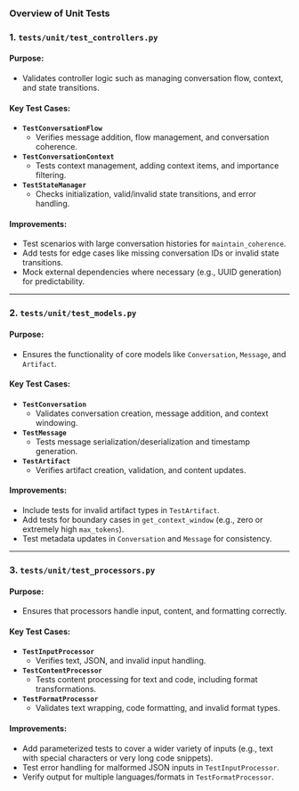 ### **Overview of Unit Tests**


### **1. `tests/unit/test_controllers.py`**

#### **Purpose:**
- Validates controller logic such as managing conversation flow, context, and state transitions.

#### **Key Test Cases:**
- **`TestConversationFlow`**
  - Verifies message addition, flow management, and conversation coherence.
- **`TestConversationContext`**
  - Tests context management, adding context items, and importance filtering.
- **`TestStateManager`**
  - Checks initialization, valid/invalid state transitions, and error handling.

#### **Improvements:**
- Test scenarios with large conversation histories for `maintain_coherence`.
- Add tests for edge cases like missing conversation IDs or invalid state transitions.
- Mock external dependencies where necessary (e.g., UUID generation) for predictability.

---

### **2. `tests/unit/test_models.py`**

#### **Purpose:**
- Ensures the functionality of core models like `Conversation`, `Message`, and `Artifact`.

#### **Key Test Cases:**
- **`TestConversation`**
  - Validates conversation creation, message addition, and context windowing.
- **`TestMessage`**
  - Tests message serialization/deserialization and timestamp generation.
- **`TestArtifact`**
  - Verifies artifact creation, validation, and content updates.

#### **Improvements:**
- Include tests for invalid artifact types in `TestArtifact`.
- Add tests for boundary cases in `get_context_window` (e.g., zero or extremely high `max_tokens`).
- Test metadata updates in `Conversation` and `Message` for consistency.

---

### **3. `tests/unit/test_processors.py`**

#### **Purpose:**
- Ensures that processors handle input, content, and formatting correctly.

#### **Key Test Cases:**
- **`TestInputProcessor`**
  - Verifies text, JSON, and invalid input handling.
- **`TestContentProcessor`**
  - Tests content processing for text and code, including format transformations.
- **`TestFormatProcessor`**
  - Validates text wrapping, code formatting, and invalid format types.

#### **Improvements:**
- Add parameterized tests to cover a wider variety of inputs (e.g., text with special characters or very long code snippets).
- Test error handling for malformed JSON inputs in `TestInputProcessor`.
- Verify output for multiple languages/formats in `TestFormatProcessor`.

